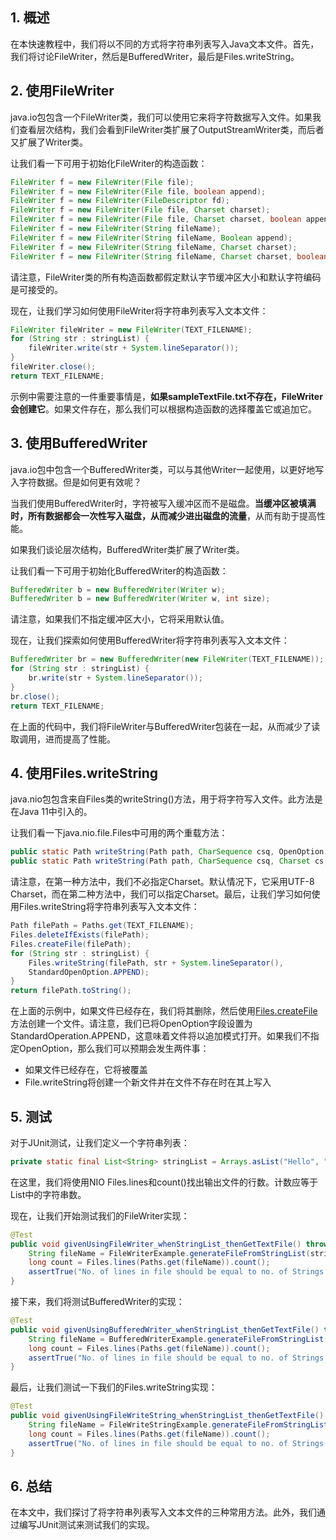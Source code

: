 ## 1. 概述

在本快速教程中，我们将以不同的方式将字符串列表写入Java文本文件。首先，我们将讨论FileWriter，然后是BufferedWriter，最后是Files.writeString。

## 2. 使用FileWriter

java.io包包含一个FileWriter类，我们可以使用它来将字符数据写入文件。如果我们查看层次结构，我们会看到FileWriter类扩展了OutputStreamWriter类，而后者又扩展了Writer类。

让我们看一下可用于初始化FileWriter的构造函数：

```java
FileWriter f = new FileWriter(File file);
FileWriter f = new FileWriter(File file, boolean append);
FileWriter f = new FileWriter(FileDescriptor fd);
FileWriter f = new FileWriter(File file, Charset charset);
FileWriter f = new FileWriter(File file, Charset charset, boolean append);
FileWriter f = new FileWriter(String fileName);
FileWriter f = new FileWriter(String fileName, Boolean append);
FileWriter f = new FileWriter(String fileName, Charset charset);
FileWriter f = new FileWriter(String fileName, Charset charset, boolean append);
```

请注意，FileWriter类的所有构造函数都假定默认字节缓冲区大小和默认字符编码是可接受的。

现在，让我们学习如何使用FileWriter将字符串列表写入文本文件：

```java
FileWriter fileWriter = new FileWriter(TEXT_FILENAME);
for (String str : stringList) {
    fileWriter.write(str + System.lineSeparator());
}
fileWriter.close();
return TEXT_FILENAME;
```

示例中需要注意的一件重要事情是，**如果sampleTextFile.txt不存在，FileWriter会创建它**。如果文件存在，那么我们可以根据构造函数的选择覆盖它或追加它。

## 3. 使用BufferedWriter

java.io包中包含一个BufferedWriter类，可以与其他Writer一起使用，以更好地写入字符数据。但是如何更有效呢？

当我们使用BufferedWriter时，字符被写入缓冲区而不是磁盘。**当缓冲区被填满时，所有数据都会一次性写入磁盘，从而减少进出磁盘的流量**，从而有助于提高性能。

如果我们谈论层次结构，BufferedWriter类扩展了Writer类。

让我们看一下可用于初始化BufferedWriter的构造函数：

```java
BufferedWriter b = new BufferedWriter(Writer w);
BufferedWriter b = new BufferedWriter(Writer w, int size);
```

请注意，如果我们不指定缓冲区大小，它将采用默认值。

现在，让我们探索如何使用BufferedWriter将字符串列表写入文本文件：

```java
BufferedWriter br = new BufferedWriter(new FileWriter(TEXT_FILENAME));
for (String str : stringList) {
    br.write(str + System.lineSeparator());
}
br.close();
return TEXT_FILENAME;
```

在上面的代码中，我们将FileWriter与BufferedWriter包装在一起，从而减少了读取调用，进而提高了性能。

## 4. 使用Files.writeString

java.nio包包含来自Files类的writeString()方法，用于将字符写入文件。此方法是在Java 11中引入的。

让我们看一下java.nio.file.Files中可用的两个重载方法：

```java
public static Path writeString(Path path, CharSequence csq, OpenOption... options) throws IOException
public static Path writeString(Path path, CharSequence csq, Charset cs, OpenOption... options) throws IOException
```

请注意，在第一种方法中，我们不必指定Charset。默认情况下，它采用UTF-8 Charset，而在第二种方法中，我们可以指定Charset。最后，让我们学习如何使用Files.writeString将字符串列表写入文本文件：

```java
Path filePath = Paths.get(TEXT_FILENAME);
Files.deleteIfExists(filePath);
Files.createFile(filePath);
for (String str : stringList) {
    Files.writeString(filePath, str + System.lineSeparator(),
    StandardOpenOption.APPEND);
}
return filePath.toString();
```

在上面的示例中，如果文件已经存在，我们将其删除，然后使用[Files.createFile](https://www.baeldung.com/java-how-to-create-a-file)方法创建一个文件。请注意，我们已将OpenOption字段设置为StandardOperation.APPEND，这意味着文件将以追加模式打开。如果我们不指定OpenOption，那么我们可以预期会发生两件事：

-   如果文件已经存在，它将被覆盖
-   File.writeString将创建一个新文件并在文件不存在时在其上写入

## 5. 测试

对于JUnit测试，让我们定义一个字符串列表：

```java
private static final List<String> stringList = Arrays.asList("Hello", "World");
```

在这里，我们将使用NIO Files.lines和count()找出输出文件的行数。计数应等于List中的字符串数。

现在，让我们开始测试我们的FileWriter实现：

```java
@Test
public void givenUsingFileWriter_whenStringList_thenGetTextFile() throws IOException {
    String fileName = FileWriterExample.generateFileFromStringList(stringList);
    long count = Files.lines(Paths.get(fileName)).count();
    assertTrue("No. of lines in file should be equal to no. of Strings in List", ((int) count) == stringList.size());
}
```

接下来，我们将测试BufferedWriter的实现：

```java
@Test
public void givenUsingBufferedWriter_whenStringList_thenGetTextFile() throws IOException {
    String fileName = BufferedWriterExample.generateFileFromStringList(stringList);
    long count = Files.lines(Paths.get(fileName)).count();
    assertTrue("No. of lines in file should be equal to no. of Strings in List", ((int) count) == stringList.size());
}
```

最后，让我们测试一下我们的Files.writeString实现：

```java
@Test
public void givenUsingFileWriteString_whenStringList_thenGetTextFile() throws IOException {
    String fileName = FileWriteStringExample.generateFileFromStringList(stringList);
    long count = Files.lines(Paths.get(fileName)).count();
    assertTrue("No. of lines in file should be equal to no. of Strings in List", ((int) count) == stringList.size());
}
```

## 6. 总结

在本文中，我们探讨了将字符串列表写入文本文件的三种常用方法。此外，我们通过编写JUnit测试来测试我们的实现。